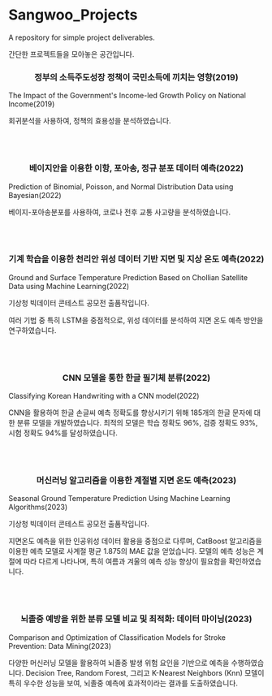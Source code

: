 # Sangwoo_Projects
A repository for simple project deliverables.

간단한 프로젝트들을 모아놓은 공간입니다.


 ###  <div align='center'>정부의 소득주도성장 정책이 국민소득에 끼치는 영향(2019) </div>
The Impact of the Government's Income-led Growth Policy on National Income(2019)

회귀분석을 사용하여, 정책의 효용성을 분석하였습니다.

<br></br>
### <div align='center'>베이지안을 이용한 이항, 포아송, 정규 분포 데이터 예측(2022) </div>
Prediction of Binomial, Poisson, and Normal Distribution Data using Bayesian(2022)

베이지-포아송분포를 사용하여, 코로나 전후 교통 사고량을 분석하였습니다.

<br></br>
### <div align='center'> 기계 학습을 이용한 천리안 위성 데이터 기반 지면 및 지상 온도 예측(2022) </div>
Ground and Surface Temperature Prediction Based on Chollian Satellite Data using Machine Learning(2022)

기상청 빅데이터 콘테스트 공모전 출품작입니다.

여러 기법 중 특히 LSTM을 중점적으로, 위성 데이터를 분석하여 지면 온도 예측 방안을 연구하였습니다.

<br></br>
### <div align='center'> CNN 모델을 통한 한글 필기체 분류(2022) </div>
Classifying Korean Handwriting with a CNN model(2022)

CNN을 활용하여 한글 손글씨 예측 정확도를 향상시키기 위해 185개의 한글 문자에 대한 분류 모델을 개발하였습니다. 
최적의 모델은 학습 정확도 96%, 검증 정확도 93%, 시험 정확도 94%를 달성하였습니다.

<br></br>
### <div align='center'> 머신러닝 알고리즘을 이용한 계절별 지면 온도 예측(2023) </div>
Seasonal Ground Temperature Prediction Using Machine Learning Algorithms(2023)

기상청 빅데이터 콘테스트 공모전 출품작입니다.

지면온도 예측을 위한 인공위성 데이터 활용을 중점으로 다루며, CatBoost 알고리즘을 이용한 예측 모델로 사계절 평균 1.875의 MAE 값을 얻었습니다.
모델의 예측 성능은 계절에 따라 다르게 나타나며, 특히 여름과 겨울의 예측 성능 향상이 필요함을 확인하였습니다.

<br></br>
### <div align='center'> 뇌졸중 예방을 위한 분류 모델 비교 및 최적화: 데이터 마이닝(2023) </div>
Comparison and Optimization of Classification Models for Stroke Prevention: Data Mining(2023)

다양한 머신러닝 모델을 활용하여 뇌졸중 발생 위험 요인을 기반으로 예측을 수행하였습니다. Decision Tree, Random Forest, 그리고 K-Nearest Neighbors (Knn) 모델이 특히 우수한 성능을 보여, 뇌졸중 예측에 효과적이라는 결과를 도출하였습니다.
